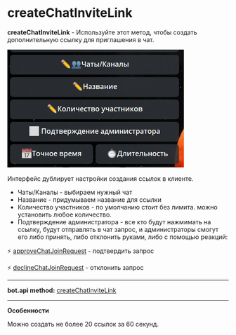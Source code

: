 # createChatInviteLink

**createChatInviteLink** - Используйте этот метод, чтобы создать дополнительную ссылку для приглашения в чат.

![](./1.png)

Интерфейс  дублирует настройки создания ссылок в клиенте.
* Чаты/Каналы - выбираем нужный чат
* Название - придумываем название для ссылки
* Количество участников - по умолчанию стоит без лимита. можно установить любое количество.
* Подтверждение администратора - все кто будут нажмимать на ссылку, будут отправлять в чат запрос, и администраторы смогут его либо принять, либо отклонить руками, либо с помощью реакций:


⚡️ [approveChatJoinRequest](/docs-test/admin/chat/approvechatjoinrequest) - подтвердить запрос

⚡️ [declineChatJoinRequest](/docs-test/admin/chat/declinechatjoinrequest) - отклонить запрос

---

**bot.api method:** [createChatInviteLink](https://core.telegram.org/bots/api#createchatinvitelink)

--- 

**Особенности**

Можно создать не более 20 ссылок за 60 секунд.





